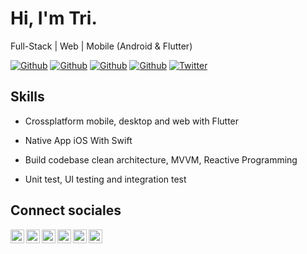 
# Hi, I'm Tri.

Full-Stack | Web | Mobile (Android & Flutter)

[![Github](https://img.shields.io/github/followers/puzuka?style=social)](https://github.com/puzuka)
[![Github](https://img.shields.io/github/last-commit/puzuka/puzuka)](https://github.com/puzuka/puzuka)
[![Github](https://img.shields.io/github/stars/puzuka/puzuka?style=social)](https://github.com/puzuka/puzuka)
[![Github](https://img.shields.io/github/watchers/puzuka/puzuka?style=social)](https://github.com/puzuka/puzuka)
[![Twitter](https://img.shields.io/twitter/url?style=social&url=https%3A%2F%2Ftwitter.com%2Fdamiarc_dev)](https://twitter.com/puzuka)


## Skills

- Crossplatform mobile, desktop and web with Flutter

- Native App iOS With Swift

- Build codebase clean architecture, MVVM, Reactive Programming

- Unit test, UI testing and integration test


## Connect sociales

<a href="https://twitter.com/Tri56660461">
  <img align="left" alt="puzuka" width="22px" src="https://img.icons8.com/fluent/48/000000/twitter.png"/>
</a>
<a href="https://www.linkedin.com/in/tri-pham-b121b8109/">
  <img align="left" alt="Linkdein" width="22px" src="https://cdn.jsdelivr.net/npm/simple-icons@v3/icons/linkedin.svg" />
</a>
<a href="https://github.com/puzuka/">
  <img align="left" alt="Github" width="22px" src="https://img.icons8.com/fluent/48/000000/github.png"/>
</a>
<a href="https://t.me/puzuka">
  <img align="left" alt="Telegram" width="22px" src="https://img.icons8.com/fluent/48/000000/telegram-app.png"/>
</a>


<a href="mailto:puzuka.pham@gmail.com">
  <img align="left" alt="Gmail" width="22px" src="https://img.icons8.com/fluent/48/000000/gmail.png"/>
</a>
<a href="https://www.facebook.com/puzuka">
  <img align="left" alt="Facebook" width="22px" src="https://img.icons8.com/android/24/000000/facebook.png"/>
</a>
